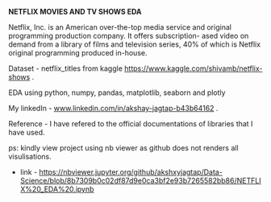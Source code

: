 **NETFLIX MOVIES AND TV SHOWS EDA**

Netflix, Inc. is an American over-the-top media service and original programming production company. It offers subscription- ased video on demand from a library of films and television series, 40% of which is Netflix original programming produced in-house.

Dataset - netflix_titles from kaggle https://www.kaggle.com/shivamb/netflix-shows .

EDA using python, numpy, pandas, matplotlib, seaborn and plotly

My linkedIn - www.linkedin.com/in/akshay-jagtap-b43b64162 .

Reference - I have refered to the official documentations of libraries that I have used.

ps: kindly view project using nb viewer as github does not renders all visulisations.
- link - https://nbviewer.jupyter.org/github/akshxyjagtap/Data-Science/blob/8b7309b0c02df87d9e0ca3bf2e93b7265582bb86/NETFLIX%20_EDA%20.ipynb

